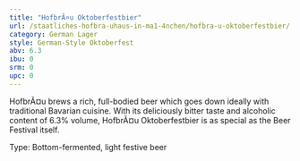 ```yaml
---
title: "HofbrÃ¤u Oktoberfestbier"
url: /staatliches-hofbra-uhaus-in-ma1-4nchen/hofbra-u-oktoberfestbier/
category: German Lager
style: German-Style Oktoberfest
abv: 6.3
ibu: 0
srm: 0
upc: 0
---
```

HofbrÃ¤u brews a rich, full-bodied beer which goes down ideally with traditional Bavarian cuisine. With its deliciously bitter taste and alcoholic content of 6.3% volume, HofbrÃ¤u Oktoberfestbier is as special as the Beer Festival itself.

Type: Bottom-fermented, light festive beer
